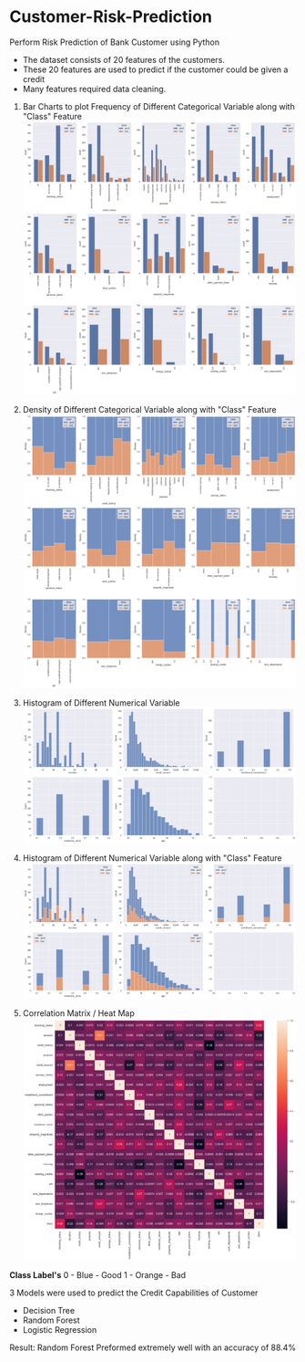 # Customer-Risk-Prediction
Perform Risk Prediction of Bank Customer using Python

- The dataset consists of 20 features of the customers.
- These 20 features are used to predict if the customer could be given a credit
- Many features required data cleaning.


1. Bar Charts to plot Frequency of Different Categorical Variable along with "Class" Feature
![alt text](https://github.com/vprawin/Customer-Risk-Prediction/blob/main/Image%20Reference/Img1.png)


2. Density of Different Categorical Variable along with "Class" Feature
![alt text](https://github.com/vprawin/Customer-Risk-Prediction/blob/main/Image%20Reference/Img2.png)


3. Histogram of Different Numerical Variable
![alt text](https://github.com/vprawin/Customer-Risk-Prediction/blob/main/Image%20Reference/Img6.png)


4. Histogram of Different Numerical Variable along with "Class" Feature
![alt text](https://github.com/vprawin/Customer-Risk-Prediction/blob/main/Image%20Reference/Img7.png)


5. Correlation Matrix / Heat Map
![alt text](https://github.com/vprawin/Customer-Risk-Prediction/blob/main/Image%20Reference/Img8.png)


**Class Label's**
0 - Blue - Good
1 - Orange - Bad



3 Models were used to predict the Credit Capabilities of Customer
- Decision Tree
- Random Forest
- Logistic Regression

Result: Random Forest Preformed extremely well with an accuracy of 88.4%

